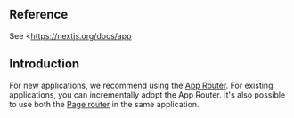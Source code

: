 ## Reference

See <https://nextjs.org/docs/app

## Introduction

For new applications, we recommend using the [App Router](https://nextjs.org/docs/app). For existing applications, you can incrementally adopt the App Router. It's also possible to use both the [Page router](https://nextjs.org/docs/app#:~:text=router%20in%20the-,Pages%20Router,-.) in the same application.